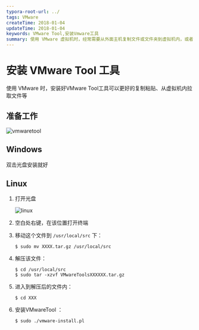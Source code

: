 ```yaml
---
typora-root-url: ../
tags: VMware
createTime: 2018-01-04
updateTime: 2018-01-04
keywords: VMware Tool,安装Vmware工具
summary: 使用 VMware 虚拟机时，经常需要从外面主机复制文件或文件夹到虚拟机内，或者复制粘贴一段文字进虚拟机，安装 Vmware Tool 可以更高效的使用虚拟机来工作。
---
```


# 安装 VMware Tool 工具

使用 VMware 时，安装好VMware Tool工具可以更好的复制粘贴、从虚拟机内拉取文件等

## 准备工作

![vmwaretool](/images/windows/5/vmwaretool.png)

## Windows

双击光盘安装就好

## Linux

1. 打开光盘

   ![linux](/images/windows/5/linux.png)

2. 空白处右键，在该位置打开终端

3. 移动这个文件到 `/usr/local/src` 下：

   ```shell
   $ sudo mv XXXX.tar.gz /usr/local/src
   ```

4. 解压该文件：

   ```shell
   $ cd /usr/local/src
   $ sudo tar -xzvf VMwareToolsXXXXXX.tar.gz
   ```

5. 进入到解压后的文件内：

   ```shell
   $ cd XXX
   ```

6. 安装VMwareTool ：

   ```shell
   $ sudo ./vmware-install.pl
   ```